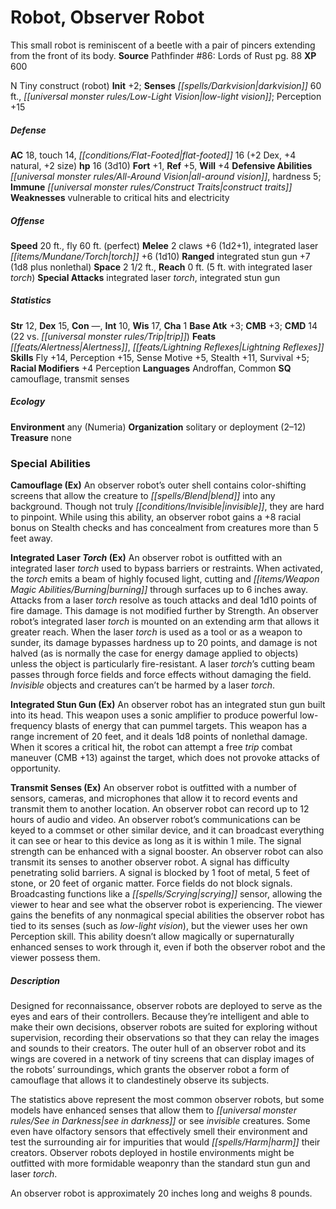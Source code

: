 ﻿---
cssclass: [monsters]
title1: Robot, Observer Robot
desc_short: This small robot is reminiscent of a beetle with a pair of pincers extending
  from the front of its body.
title2: Observer Robot
CR: 2
sources:
- name: 'Pathfinder #86: Lords of Rust'
  page: 88
  link: http://paizo.com/products/btpy97az?Pathfinder-Adventure-Path-86-Lords-of-Rust
XP: 600
alignment: N
size: Tiny
type: construct
subtypes:
- robot
initiative:
  bonus: 2
senses:
  darkvision: 60
  low-light vision: true
AC:
  AC: 18
  touch: 14
  flat_footed: 16
  components:
    dex: 2
    natural: 4
    size: 2
HP:
  HP: 16
  long: 3d10
saves:
  fort: 1
  ref: 5
  will: 4
defensive_abilities:
- all-around vision
- hardness 5
immunities:
- construct traits
weaknesses:
- vulnerable to critical hits and electricity
speeds:
  base: 20
  fly: 60
  fly_maneuverability: perfect
attacks:
  melee:
  - - text: 2 claws +6 (1d2+1)
      entries:
      - - damage: 1d2+1
      count: 2
      attack: claws
      bonus:
      - 6
    - text: integrated laser torch +6 (1d10)
      entries:
      - - damage: 1d10
      attack: integrated laser torch
      bonus:
      - 6
  ranged:
  - - text: integrated stun gun +7 (1d8 plus nonlethal)
      entries:
      - - damage: 1d8
        - effect: nonlethal
      attack: integrated stun gun
      bonus:
      - 7
  special:
  - integrated laser torch
  - integrated stun gun
space: 2.5
reach: 0
reach_other: 5 ft. with integrated laser torch
ability_scores:
  STR: 12
  DEX: 15
  CON:
  INT: 10
  WIS: 17
  CHA: 1
BAB: 3
CMB: 3
CMD: 14
CMD_other: 22 vs. trip
feats:
- name: Alertness
- name: Lightning Reflexes
skills:
  Fly: 14
  Perception: 15
  Sense Motive: 5
  Stealth: 11
  Survival: 5
  _racial_mods:
    Perception:
      _: 4
languages:
- Androffan
- Common
special_qualities:
- camouflage
- transmit senses
ecology:
  environment: any (Numeria)
  organization: solitary or deployment (2-12)
  treasure_type: none
special_abilities:
  Camouflage (Ex): An observer robot's outer shell contains color-shifting screens
    that allow the creature to blend into any background. Though not truly invisible,
    they are hard to pinpoint. While using this ability, an observer robot gains a
    +8 racial bonus on Stealth checks and has concealment from creatures more than
    5 feet away.
  Integrated Laser Torch (Ex): An observer robot is outfitted with an integrated laser
    torch used to bypass barriers or restraints. When activated, the torch emits a
    beam of highly focused light, cutting and burning through surfaces up to 6 inches
    away. Attacks from a laser torch resolve as touch attacks and deal 1d10 points
    of fire damage. This damage is not modified further by Strength. An observer robot's
    integrated laser torch is mounted on an extending arm that allows it greater reach.
    When the laser torch is used as a tool or as a weapon to sunder, its damage bypasses
    hardness up to 20 points, and damage is not halved (as is normally the case for
    energy damage applied to objects) unless the object is particularly fire-resistant.
    A laser torch's cutting beam passes through force fields and force effects without
    damaging the field. Invisible objects and creatures can't be harmed by a laser
    torch.
  Integrated Stun Gun (Ex): An observer robot has an integrated stun gun built into
    its head. This weapon uses a sonic amplifier to produce powerful low-frequency
    blasts of energy that can pummel targets. This weapon has a range increment of
    20 feet, and it deals 1d8 points of nonlethal damage. When it scores a critical
    hit, the robot can attempt a free trip combat maneuver (CMB +13) against the target,
    which does not provoke attacks of opportunity.
  Transmit Senses (Ex): An observer robot is outfitted with a number of sensors, cameras,
    and microphones that allow it to record events and transmit them to another location.
    An observer robot can record up to 12 hours of audio and video. An observer robot's
    communications can be keyed to a commsetTG or other similar device, and it can
    broadcast everything it can see or hear to this device as long as it is within
    1 mile. The signal strength can be enhanced with a signal boosterTG. An observer
    robot can also transmit its senses to another observer robot. A signal has difficulty
    penetrating solid barriers. A signal is blocked by 1 foot of metal, 5 feet of
    stone, or 20 feet of organic matter. Force fields do not block signals. Broadcasting
    functions like a scrying sensor, allowing the viewer to hear and see what the
    observer robot is experiencing. The viewer gains the benefits of any nonmagical
    special abilities the observer robot has tied to its senses (such as low-light
    vision), but the viewer uses her own Perception skill. This ability doesn't allow
    magically or supernaturally enhanced senses to work through it, even if both the
    observer robot and the viewer possess them.
desc_long: |-
  Designed for reconnaissance, observer robots are deployed to serve as the eyes and ears of their controllers. Because they're intelligent and able to make their own decisions, observer robots are suited for exploring without supervision, recording their observations so that they can relay the images and sounds to their creators. The outer hull of an observer robot and its wings are covered in a network of tiny screens that can display images of the robots' surroundings, which grants the observer robot a form of camouflage that allows it to clandestinely observe its subjects.

  The statistics above represent the most common observer robots, but some models have enhanced senses that allow them to see in darkness or see invisible creatures. Some even have olfactory sensors that effectively smell their environment and test the surrounding air for impurities that would harm their creators. Observer robots deployed in hostile environments might be outfitted with more formidable weaponry than the standard stun gun and laser torch.

  An observer robot is approximately 20 inches long and weighs 8 pounds.

---

# Robot, Observer Robot
This small robot is reminiscent of a beetle with a pair of pincers extending from the front of its body.
**Source** Pathfinder #86: Lords of Rust pg. 88
**XP** 600

N Tiny construct (robot)
**Init** +2; **Senses** _[[spells/Darkvision|darkvision]]_ 60 ft., _[[universal monster rules/Low-Light Vision|low-light vision]]_; Perception +15

##### Defense

**AC** 18, touch 14, _[[conditions/Flat-Footed|flat-footed]]_ 16 (+2 Dex, +4 natural, +2 size)
**hp** 16 (3d10)
**Fort** +1, **Ref** +5, **Will** +4
**Defensive Abilities** _[[universal monster rules/All-Around Vision|all-around vision]]_, hardness 5; **Immune** _[[universal monster rules/Construct Traits|construct traits]]_
**Weaknesses** vulnerable to critical hits and electricity

##### Offense
**Speed** 20 ft., fly 60 ft. (perfect)
**Melee** 2 claws +6 (1d2+1), integrated laser _[[items/Mundane/Torch|torch]]_ +6 (1d10)
**Ranged** integrated stun gun +7 (1d8 plus nonlethal)
**Space** 2 1/2 ft., **Reach** 0 ft. (5 ft. with integrated laser _torch_)
**Special Attacks** integrated laser _torch_, integrated stun gun

##### Statistics
**Str** 12, **Dex** 15, **Con** —, **Int** 10, **Wis** 17, **Cha** 1
**Base Atk** +3; **CMB** +3; **CMD** 14 (22 vs. _[[universal monster rules/Trip|trip]]_)
**Feats** _[[feats/Alertness|Alertness]]_, _[[feats/Lightning Reflexes|Lightning Reflexes]]_
**Skills** Fly +14, Perception +15, Sense Motive +5, Stealth +11, Survival +5; **Racial Modifiers** +4 Perception
**Languages** Androffan, Common
**SQ** camouflage, transmit senses

##### Ecology

**Environment** any (Numeria)
**Organization** solitary or deployment (2–12)
**Treasure** none

### Special Abilities

**Camouflage (Ex)** An observer robot’s outer shell contains color-shifting screens that allow the creature to _[[spells/Blend|blend]]_ into any background. Though not truly _[[conditions/Invisible|invisible]]_, they are hard to pinpoint. While using this ability, an observer robot gains a +8 racial bonus on Stealth checks and has concealment from creatures more than 5 feet away.

**Integrated Laser _Torch_ (Ex)** An observer robot is outfitted with an integrated laser _torch_ used to bypass barriers or restraints. When activated, the _torch_ emits a beam of highly focused light, cutting and _[[items/Weapon Magic Abilities/Burning|burning]]_ through surfaces up to 6 inches away. Attacks from a laser _torch_ resolve as touch attacks and deal 1d10 points of fire damage. This damage is not modified further by Strength. An observer robot’s integrated laser _torch_ is mounted on an extending arm that allows it greater reach. When the laser _torch_ is used as a tool or as a weapon to sunder, its damage bypasses hardness up to 20 points, and damage is not halved (as is normally the case for energy damage applied to objects) unless the object is particularly fire-resistant. A laser _torch_’s cutting beam passes through force fields and force effects without damaging the field. _Invisible_ objects and creatures can’t be harmed by a laser _torch_.

**Integrated Stun Gun (Ex)** An observer robot has an integrated stun gun built into its head. This weapon uses a sonic amplifier to produce powerful low-frequency blasts of energy that can pummel targets. This weapon has a range increment of 20 feet, and it deals 1d8 points of nonlethal damage. When it scores a critical hit, the robot can attempt a free _trip_ combat maneuver (CMB +13) against the target, which does not provoke attacks of opportunity.

**Transmit Senses (Ex)** An observer robot is outfitted with a number of sensors, cameras, and microphones that allow it to record events and transmit them to another location. An observer robot can record up to 12 hours of audio and video. An observer robot’s communications can be keyed to a commset or other similar device, and it can broadcast everything it can see or hear to this device as long as it is within 1 mile. The signal strength can be enhanced with a signal booster. An observer robot can also transmit its senses to another observer robot. A signal has difficulty penetrating solid barriers. A signal is blocked by 1 foot of metal, 5 feet of stone, or 20 feet of organic matter. Force fields do not block signals. Broadcasting functions like a _[[spells/Scrying|scrying]]_ sensor, allowing the viewer to hear and see what the observer robot is experiencing. The viewer gains the benefits of any nonmagical special abilities the observer robot has tied to its senses (such as _low-light vision_), but the viewer uses her own Perception skill. This ability doesn’t allow magically or supernaturally enhanced senses to work through it, even if both the observer robot and the viewer possess them.

##### Description

Designed for reconnaissance, observer robots are deployed to serve as the eyes and ears of their controllers. Because they’re intelligent and able to make their own decisions, observer robots are suited for exploring without supervision, recording their observations so that they can relay the images and sounds to their creators. The outer hull of an observer robot and its wings are covered in a network of tiny screens that can display images of the robots’ surroundings, which grants the observer robot a form of camouflage that allows it to clandestinely observe its subjects.

The statistics above represent the most common observer robots, but some models have enhanced senses that allow them to _[[universal monster rules/See in Darkness|see in darkness]]_ or see _invisible_ creatures. Some even have olfactory sensors that effectively smell their environment and test the surrounding air for impurities that would _[[spells/Harm|harm]]_ their creators. Observer robots deployed in hostile environments might be outfitted with more formidable weaponry than the standard stun gun and laser _torch_.

An observer robot is approximately 20 inches long and weighs 8 pounds.